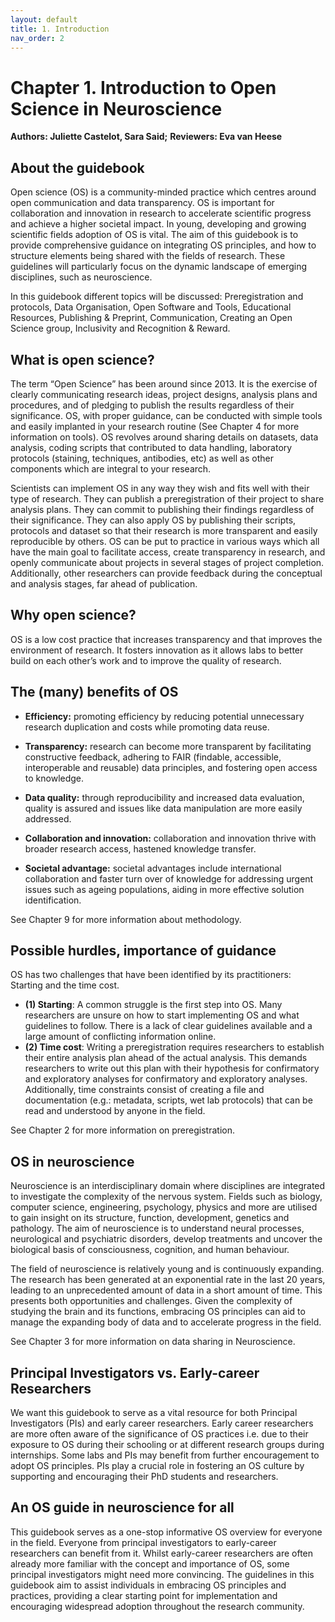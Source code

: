 ```yaml
---
layout: default
title: 1. Introduction
nav_order: 2
---
```


# Chapter 1. Introduction to Open Science in Neuroscience
**Authors: Juliette Castelot, Sara Said;**
**Reviewers: Eva van Heese**

## About the guidebook
Open science (OS) is a community-minded practice which centres around open communication and data transparency. OS is important for collaboration and innovation in research to accelerate scientific progress and achieve a higher societal impact. In young, developing and growing scientific fields adoption of OS is vital. The aim of this guidebook is to provide comprehensive guidance on integrating OS principles, and how to structure elements being shared with the fields of research. These guidelines will particularly focus on the dynamic landscape of emerging disciplines, such as neuroscience. 

In this guidebook different topics will be discussed: Preregistration and protocols, Data Organisation, Open Software and Tools, Educational Resources, Publishing & Preprint, Communication, Creating an Open Science group, Inclusivity and Recognition & Reward.

## What is open science?
The term “Open Science” has been around since 2013. It is the exercise of clearly communicating research ideas, project designs, analysis plans and procedures, and of pledging to publish the results regardless of their significance. OS, with proper guidance, can be conducted with simple tools and easily implanted in your research routine (See Chapter 4 for more information on tools). OS revolves around sharing details on datasets, data analysis, coding scripts that contributed to data handling, laboratory protocols (staining, techniques, antibodies, etc) as well as other components which are integral to your research.

Scientists can implement OS in any way they wish and fits well with their type of research. They can publish a preregistration of their project to share analysis plans. They can commit to publishing their findings regardless of their significance. They can also apply OS by publishing their scripts, protocols and dataset so that their research is more transparent and easily reproducible by others. OS can be put to practice in various ways which all have the main goal to facilitate access, create transparency in research, and openly communicate about projects in several stages of project completion. Additionally, other researchers can provide feedback during the conceptual and analysis stages, far ahead of publication. 

## Why open science? 
OS is a low cost practice that increases transparency and that improves the environment of research. It fosters innovation as it allows labs to better build on each other’s work and to improve the quality of research. 

## The (many) benefits of OS
- **Efficiency:** promoting efficiency by reducing potential unnecessary research duplication and costs while promoting data reuse.

- **Transparency:** research can become more transparent by facilitating constructive feedback, adhering to FAIR (findable, accessible, interoperable and reusable) data principles, and fostering open access to knowledge.

- **Data quality:** through reproducibility and increased data evaluation, quality is assured and issues like data manipulation are more easily addressed.

- **Collaboration and innovation:** collaboration and innovation thrive with broader research access, hastened knowledge transfer.

- **Societal advantage:** societal advantages include international collaboration and faster turn over of knowledge for addressing urgent issues such as ageing populations, aiding in more effective solution identification.

See Chapter 9 for more information about methodology.

## Possible hurdles, importance of guidance
OS has two challenges that have been identified by its practitioners: Starting and the time cost.
- **(1) Starting**: A common struggle is the first step into OS. Many researchers are unsure on how to start implementing OS and what guidelines to follow. There is a lack of clear guidelines available and a large amount of conflicting information online.
- **(2) Time cost**: Writing a preregistration requires researchers to establish their entire analysis plan ahead of the actual analysis. This demands researchers to write out this plan with their hypothesis for confirmatory and exploratory analyses for confirmatory and exploratory analyses.  Additionally, time constraints consist of creating a file and documentation (e.g.: metadata, scripts, wet lab protocols) that can be read and understood by anyone in the field.

See Chapter 2 for more information on preregistration. 

## OS in neuroscience
Neuroscience is an interdisciplinary domain where disciplines are integrated to investigate the complexity of the nervous system. Fields such as biology, computer science, engineering, psychology, physics and more are utilised to gain insight on its structure, function, development, genetics and pathology. The aim of neuroscience is to understand neural processes, neurological and psychiatric disorders, develop treatments and uncover the biological basis of consciousness, cognition, and human behaviour.

The field of neuroscience is relatively young and is continuously expanding. The research has been generated at an exponential rate in the last 20 years, leading to an unprecedented amount of data in a short amount of time. This presents both opportunities and challenges. Given the complexity of studying the brain and its functions, embracing OS principles can aid to manage the expanding body of data and to accelerate progress in the field.

See Chapter 3 for more information on data sharing in Neuroscience. 

## Principal Investigators vs. Early-career Researchers
We want this guidebook to serve as a vital resource for both Principal Investigators (PIs) and early career researchers. Early career researchers are more often aware of the significance of OS practices i.e. due to their exposure to OS during their schooling or at different research groups during internships. Some labs and PIs may benefit from further encouragement to adopt OS principles. PIs play a crucial role in fostering an OS culture by supporting and encouraging their PhD students and researchers. 

## An OS guide in neuroscience for all
This guidebook serves as a one-stop informative OS overview for everyone in the field. Everyone from principal investigators to early-career researchers can benefit from it. Whilst early-career researchers are often already more familiar with the concept and importance of OS, some principal investigators might need more convincing. The guidelines in this guidebook aim to assist individuals in embracing OS principles and practices, providing a clear starting point for implementation and encouraging widespread adoption throughout the research community.
